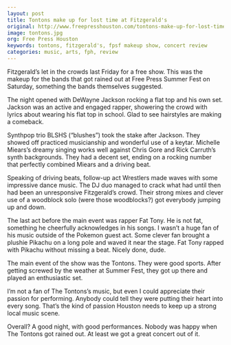 ```yaml
---
layout: post
title: Tontons make up for lost time at Fitzgerald's
original: http://www.freepresshouston.com/tontons-make-up-for-lost-time-at-fitzgeralds/
image: tontons.jpg
org: Free Press Houston
keywords: tontons, fitzgerald's, fpsf makeup show, concert review
categories: music, arts, fph, review
---
```


Fitzgerald’s let in the crowds last Friday for a free show. This was the makeup for the bands that got rained out at Free Press Summer Fest on Saturday, something the bands themselves suggested.

<!--break-->

The night opened with DeWayne Jackson rocking a flat top and his own set. Jackson was an active and engaged rapper, showering the crowd with lyrics about wearing his flat top in school. Glad to see hairstyles are making a comeback.

Synthpop trio BLSHS (“blushes”) took the stake after Jackson. They showed off practiced musicianship and wonderful use of a keytar. Michelle Miears’s dreamy singing works well against Chris Gore and Rick Carruth’s synth backgrounds. They had a decent set, ending on a rocking number that perfectly combined Miears and a driving beat.

Speaking of driving beats, follow-up act Wrestlers made waves with some impressive dance music. The DJ duo managed to crack what had until then had been an unresponsive Fitzgerald’s crowd. Their strong mixes and clever use of a woodblock solo (were those woodblocks?) got everybody jumping up and down.

The last act before the main event was rapper Fat Tony. He is not fat, something he cheerfully acknowledges in his songs. I wasn’t a huge fan of his music outside of the Pokemon guest act. Some clever fan brought a plushie Pikachu on a long pole and waved it near the stage. Fat Tony rapped with Pikachu without missing a beat. Nicely done, dude.

The main event of the show was the Tontons. They were good sports. After getting screwed by the weather at Summer Fest, they got up there and played an enthusiastic set.

I’m not a fan of The Tontons’s music, but even I could appreciate their passion for performing. Anybody could tell they were putting their heart into every song. That’s the kind of passion Houston needs to keep up a strong local music scene.

Overall? A good night, with good performances. Nobody was happy when The Tontons got rained out. At least we got a great concert out of it.